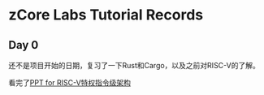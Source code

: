 # zCore Labs Tutorial Records

## Day 0

还不是项目开始的日期，复习了一下Rust和Cargo，以及之前对RISC-V的了解。

看完了[PPT for RISC-V特权指令级架构](https://content.riscv.org/wp-content/uploads/2018/05/riscv-privileged-BCN.v7-2.pdf)

